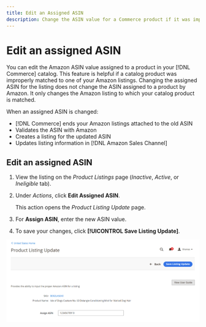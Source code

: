 ```yaml
---
title: Edit an Assigned ASIN
description: Change the ASIN value for a Commerce product if it was improperly matched to one of your Amazon listings. 
---
```


# Edit an assigned ASIN

You can edit the Amazon ASIN value assigned to a product in your [!DNL Commerce] catalog. This feature is helpful if a catalog product was improperly matched to one of your Amazon listings. Changing the assigned ASIN for the listing does not change the ASIN assigned to a product by Amazon. It only changes the Amazon listing to which your catalog product is matched.

When an assigned ASIN is changed:

- [!DNL Commerce] ends your Amazon listings attached to the old ASIN
- Validates the ASIN with Amazon
- Creates a listing for the updated ASIN
- Updates listing information in [!DNL Amazon Sales Channel]

## Edit an assigned ASIN

1. View the listing on the _Product Listings_ page (_Inactive_, _Active_, or _Ineligible_ tab).

1. Under _Actions_, click **Edit Assigned ASIN**.

   This action opens the _Product Listing Update_ page.

1. For **Assign ASIN**, enter the new ASIN value.

1. To save your changes, click **[!UICONTROL Save Listing Update]**.

![Edit an assigned ASIN](assets/amazon-assigned-asin-edit.png)
